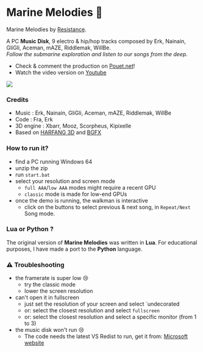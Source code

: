 # Marine Melodies :musical_note:

Marine Melodies by [Resistance](http://resistance.no/).

A PC **Music Disk**, 9 electro & hip/hop tracks composed by Erk, Nainain, GliGli, Aceman, mAZE, Riddlemak, WillBe.<br>
_Follow the submarine exploration and listen to our songs from the deep._

* Check & comment the production on [Pouet.net](https://www.pouet.net/prod.php?which=91906)!
* Watch the video version on [Youtube](https://www.youtube.com/watch?v=tpzKMSOpD8w)

![](https://github.com/astrofra/demo-marine-melodies/raw/main/img/marine-melodies-screenshot_000.png)

### Credits

* Music : Erk, Nainain, GliGli, Aceman, mAZE, Riddlemak, WillBe
* Code : Fra, Erk
* 3D engine : Xbarr, Mooz, Scorpheus, Kipixelle
* Based on [HARFANG 3D](http://www.github.com/harfang3d) and [BGFX](https://github.com/bkaradzic/bgfx)

### How to run it?

* find a PC running Windows 64
* unzip the zip
* run `start.bat`
* select your resolution and screen mode
   * `full AAA`/`low AAA` modes might require a recent GPU
   * `classic` mode is made for low-end GPUs
* once the demo is running, the walkman is interactive
   * click on the buttons to select previous & next song, in `Repeat/Next` Song mode.
   
### Lua or Python ?
The original version of **Marine Melodies** was written in **Lua**. For educational purposes, I have made a port to the **Python** language.
    
### :warning: Troubleshooting

* the framerate is super low :cry:
   * try the classic mode
   * lower the screen resolution
* can't open it in fullscreen
   * just set the resolution of your screen and select `undecorated
   * or: select the closest resolution and select `fullscreen`
   * or: select the closest resolution and select a specific monitor (from 1 to 3)
* the music disk won't run :cry:
   * The code needs the latest VS Redist to run, get it from: [Microsoft website](https://aka.ms/vs/17/release/vc_redist.x64.exe)
